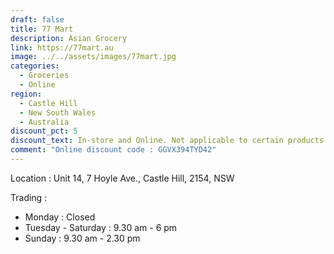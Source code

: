```yaml
---
draft: false
title: 77 Mart
description: Asian Grocery
link: https://77mart.au
image: ../../assets/images/77mart.jpg
categories:
  - Groceries
  - Online
region:
  - Castle Hill
  - New South Wales
  - Australia
discount_pct: 5
discount_text: In-store and Online. Not applicable to certain products and specials
comment: "Online discount code : GGVX394TYD42"
---
```

Location : Unit 14, 7 Hoyle Ave., Castle Hill, 2154, NSW

Trading :

* Monday : Closed
* Tuesday - Saturday : 9.30 am - 6 pm
* Sunday : 9.30 am - 2.30 pm
